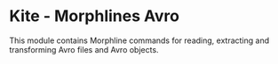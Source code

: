# Kite - Morphlines Avro

This module contains Morphline commands for reading, extracting and transforming Avro files and Avro objects.
